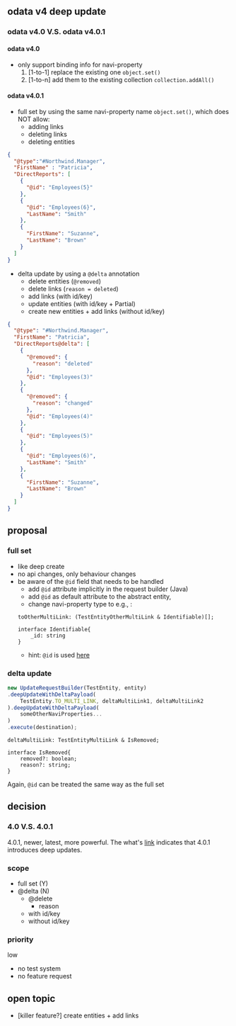 ## odata v4 deep update
### odata v4.0 V.S. odata v4.0.1
#### odata v4.0
- only support binding info for navi-property
  1. [1-to-1] replace the existing one `object.set()`
  1. [1-to-n] add them to the existing collection `collection.addAll()`
#### odata v4.0.1
- full set by using the same navi-property name `object.set()`, which does NOT allow:
  - adding links
  - deleting links
  - deleting entities
``` json
{
  "@type":"#Northwind.Manager",
  "FirstName" : "Patricia",
  "DirectReports": [
    {
      "@id": "Employees(5}"
    },
    {
      "@id": "Employees(6}",
      "LastName": "Smith"
    },
    {
      "FirstName": "Suzanne",
      "LastName": "Brown"
    }
  ]
}
```
- delta update by using a `@delta` annotation
  - delete entities (`@removed`)
  - delete links (`reason = deleted`)
  - add links (with id/key)
  - update entities (with id/key + Partial<Entity>)
  - create new entities + add links (without id/key)
``` json
{
  "@type": "#Northwind.Manager",
  "FirstName": "Patricia",
  "DirectReports@delta": [
    {
      "@removed": {
        "reason": "deleted"
      },
      "@id": "Employees(3)"
    },
    {
      "@removed": {
        "reason": "changed"
      },
      "@id": "Employees(4)"
    },
    {
      "@id": "Employees(5)"
    },
    {
      "@id": "Employees(6)",
      "LastName": "Smith"
    },
    {
      "FirstName": "Suzanne",
      "LastName": "Brown"
    }
  ]
}
```

## proposal
### full set
- like deep create
- no api changes, only behaviour changes
- be aware of the `@id` field that needs to be handled
   - add `@id` attribute implicitly in the request builder (Java)
   - add `@id` as default attribute to the abstract entity,
   - change navi-property type to e.g., :
   ```
   toOtherMultiLink: (TestEntityOtherMultiLink & Identifiable)[];
   
   interface Identifiable{
       _id: string
   }
   ```
   - hint: `@id` is used [here](http://docs.oasis-open.org/odata/odata/v4.01/odata-v4.01-part1-protocol.html#sec_LinktoRelatedEntitiesWhenCreatinganE)
### delta update
``` typescript
new UpdateRequestBuilder(TestEntity, entity)
.deepUpdateWithDeltaPayload(
    TestEntity.TO_MULTI_LINK, deltaMultiLink1, deltaMultiLink2
).deepUpdateWithDeltaPayload(
    someOtherNaviProperties...
)
.execute(destination);
```
```
deltaMultiLink: TestEntityMultiLink & IsRemoved;

interface IsRemoved{
    removed?: boolean;
    reason?: string;
}
```

Again, `@id` can be treated the same way as the full set

## decision
### 4.0 V.S. 4.0.1
4.0.1, newer, latest, more powerful.
The what's [link](http://docs.oasis-open.org/odata/new-in-odata/v4.01/cn01/new-in-odata-v4.01-cn01.html#_Toc485385071)
indicates that 4.0.1 introduces deep updates.
### scope
- full set (Y)
- @delta (N)
  - @delete
    - reason
  - with id/key
  - without id/key
### priority
low
- no test system
- no feature request

## open topic
- [killer feature?] create entities + add links
  

